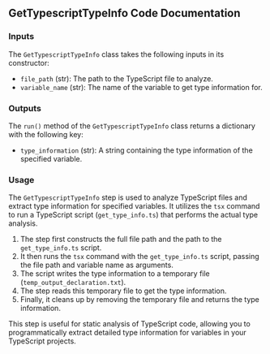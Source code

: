 ## GetTypescriptTypeInfo Code Documentation

### Inputs
The `GetTypescriptTypeInfo` class takes the following inputs in its constructor:
- `file_path` (str): The path to the TypeScript file to analyze.
- `variable_name` (str): The name of the variable to get type information for.

### Outputs
The `run()` method of the `GetTypescriptTypeInfo` class returns a dictionary with the following key:
- `type_information` (str): A string containing the type information of the specified variable.

### Usage
The `GetTypescriptTypeInfo` step is used to analyze TypeScript files and extract type information for specified variables. It utilizes the `tsx` command to run a TypeScript script (`get_type_info.ts`) that performs the actual type analysis.

1. The step first constructs the full file path and the path to the `get_type_info.ts` script.
2. It then runs the `tsx` command with the `get_type_info.ts` script, passing the file path and variable name as arguments.
3. The script writes the type information to a temporary file (`temp_output_declaration.txt`).
4. The step reads this temporary file to get the type information.
5. Finally, it cleans up by removing the temporary file and returns the type information.

This step is useful for static analysis of TypeScript code, allowing you to programmatically extract detailed type information for variables in your TypeScript projects.
